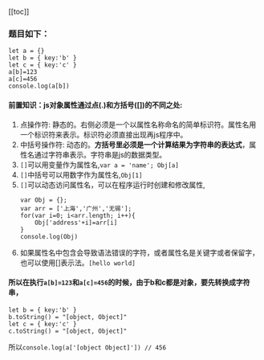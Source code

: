
[[toc]]

### 题目如下：
```
let a = {}
let b = { key:'b' }
let c = { key:'c' }
a[b]=123
a[c]=456
console.log(a[b])
```

####  前置知识：js对象属性通过点(.)和方括号([])的不同之处:
1. 点操作符: 静态的。右侧必须是一个以属性名称命名的简单标识符。属性名用一个标识符来表示。标识符必须直接出现再js程序中。
2. 中括号操作符: 动态的。**方括号里必须是一个计算结果为字符串的表达式**，属性名通过字符串表示。字符串是js的数据类型。
3. `[]`可以用变量作为属性名,`var a = 'name'; Obj[a]`
4. `[]`中括号可以用数字作为属性名,`Obj[1]`
5. `[]`可以动态访问属性名，可以在程序运行时创建和修改属性,
    ```
    var Obj = {};
    var arr = ['上海','广州','无锡'];
    for(var i=0; i<arr.length; i++){
        Obj['address'+i]=arr[i]
    }
    console.log(Obj)
    ```
6. 如果属性名中包含会导致语法错误的字符，或者属性名是关键字或者保留字，也可以使用[]表示法。`[hello world]`
   
#### 所以在执行`a[b]=123`和`a[c]=456`的时候，由于b和c都是对象，要先转换成字符串，
```
let b = { key:'b' }
b.toString() = "[object, Object]"
let c = { key:'c' }
c.toString() = "[object, Object]"
```
所以`console.log(a['[object Object]']) // 456`